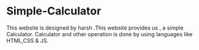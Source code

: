 # Simple-Calculator
This website is designed by harsh .This website provides us , a simple Calculator. Calculator and other operation is done by using languages like HTML,CSS &amp; JS.
